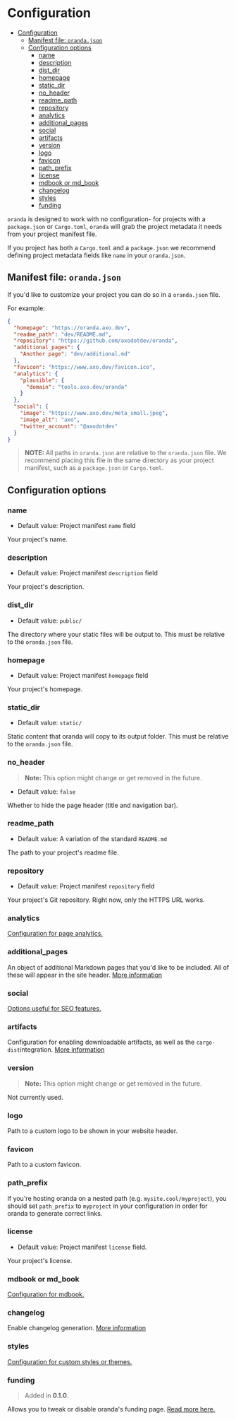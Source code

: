 # Configuration

- [Configuration](#configuration)
  - [Manifest file: `oranda.json`](#manifest-file-orandajson)
  - [Configuration options](#configuration-options)
    - [name](#name)
    - [description](#description)
    - [dist\_dir](#dist_dir)
    - [homepage](#homepage)
    - [static\_dir](#static_dir)
    - [no\_header](#no_header)
    - [readme\_path](#readme_path)
    - [repository](#repository)
    - [analytics](#analytics)
    - [additional\_pages](#additional_pages)
    - [social](#social)
    - [artifacts](#artifacts)
    - [version](#version)
    - [logo](#logo)
    - [favicon](#favicon)
    - [path\_prefix](#path_prefix)
    - [license](#license)
    - [mdbook or md\_book](#mdbook-or-md_book)
    - [changelog](#changelog)
    - [styles](#styles)
    - [funding](#funding)


`oranda` is designed to work with no configuration- for projects with a
`package.json` or `Cargo.toml`, `oranda` will grab the project metadata it needs
from your project manifest file.

If you project has both a `Cargo.toml` and a `package.json` we recommend defining
project metadata fields like `name` in your `oranda.json`.

## Manifest file: `oranda.json`

If you'd like to customize your project you can do so in a `oranda.json` file.

For example:

```json
{
  "homepage": "https://oranda.axo.dev",
  "readme_path": "dev/README.md",
  "repository": "https://github.com/axodotdev/oranda",
  "additional_pages": {
    "Another page": "dev/additional.md"
  },
  "favicon": "https://www.axo.dev/favicon.ico",
  "analytics": {
    "plausible": {
      "domain": "tools.axo.dev/oranda"
    }
  },
  "social": {
    "image": "https://www.axo.dev/meta_small.jpeg",
    "image_alt": "axo",
    "twitter_account": "@axodotdev"
  }
}
```

> **NOTE:** All paths in `oranda.json` are relative to the `oranda.json` file. We
  recommend placing this file in the same directory as your project manifest, such as a `package.json`
  or `Cargo.toml`.

## Configuration options

### name

- Default value: Project manifest `name` field

Your project's name.

### description

- Default value: Project manifest `description` field

Your project's description.

### dist_dir

- Default value: `public/`

The directory where your static files will be output to. This must be relative to the `oranda.json` file.

### homepage

- Default value: Project manifest `homepage` field

Your project's homepage.

### static_dir

- Default value: `static/`

Static content that oranda will copy to its output folder. This must be relative to the `oranda.json` file.

### no_header

> **Note:** This option might change or get removed in the future.

- Default value: `false`

Whether to hide the page header (title and navigation bar).

### readme_path

- Default value: A variation of the standard `README.md`

The path to your project's readme file.

### repository

- Default value: Project manifest `repository` field

Your project's Git repository. Right now, only the HTTPS URL works.

### analytics

[Configuration for page analytics.](./configuration/analytics.md)

### additional_pages

An object of additional Markdown pages that you'd like to be included. All of these will appear in the site header.
[More information](./configuration/additional-pages.md)

### social

[Options useful for SEO features.](./configuration/social.md)

### artifacts

Configuration for enabling downloadable artifacts, as well as the `cargo-dist`integration.
[More information](./configuration/artifacts.md)

### version

> **Note:** This option might change or get removed in the future.

Not currently used.

### logo

Path to a custom logo to be shown in your website header.

### favicon

Path to a custom favicon.

### path_prefix

If you're hosting oranda on a nested path (e.g. `mysite.cool/myproject`), you should set `path_prefix` to
`myproject` in your configuration in order for oranda to generate correct links.

### license

- Default value: Project manifest `license` field.

Your project's license.

### mdbook or md_book

[Configuration for mdbook.](./configuration/mdbook.md)

### changelog

Enable changelog generation. [More information](./configuration/changelog.md)

### styles

[Configuration for custom styles or themes.](./configuration/theme.md)

### funding

> Added in __0.1.0__.

Allows you to tweak or disable oranda's funding page.
[Read more here.](./configuration/funding.md)